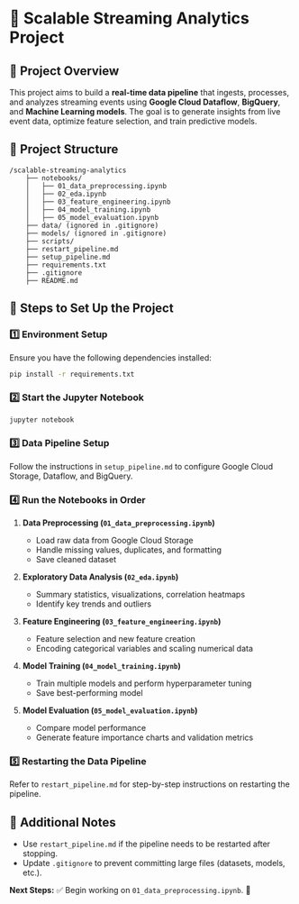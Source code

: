 # 📌 Scalable Streaming Analytics Project

## 🎯 Project Overview

This project aims to build a **real-time data pipeline** that ingests, processes, and analyzes streaming events using **Google Cloud Dataflow**, **BigQuery**, and **Machine Learning models**. The goal is to generate insights from live event data, optimize feature selection, and train predictive models.

## 📂 Project Structure

```
/scalable-streaming-analytics
    ├── notebooks/
    │   ├── 01_data_preprocessing.ipynb
    │   ├── 02_eda.ipynb
    │   ├── 03_feature_engineering.ipynb
    │   ├── 04_model_training.ipynb
    │   ├── 05_model_evaluation.ipynb
    ├── data/ (ignored in .gitignore)
    ├── models/ (ignored in .gitignore)
    ├── scripts/
    ├── restart_pipeline.md
    ├── setup_pipeline.md
    ├── requirements.txt
    ├── .gitignore
    ├── README.md
```

## 🚀 Steps to Set Up the Project

### **1️⃣ Environment Setup**

Ensure you have the following dependencies installed:

```bash
pip install -r requirements.txt
```

### **2️⃣ Start the Jupyter Notebook**

```bash
jupyter notebook
```

### **3️⃣ Data Pipeline Setup**

Follow the instructions in `setup_pipeline.md` to configure Google Cloud Storage, Dataflow, and BigQuery.

### **4️⃣ Run the Notebooks in Order**

1. **Data Preprocessing (`01_data_preprocessing.ipynb`)**

   - Load raw data from Google Cloud Storage
   - Handle missing values, duplicates, and formatting
   - Save cleaned dataset

2. **Exploratory Data Analysis (`02_eda.ipynb`)**

   - Summary statistics, visualizations, correlation heatmaps
   - Identify key trends and outliers

3. **Feature Engineering (`03_feature_engineering.ipynb`)**

   - Feature selection and new feature creation
   - Encoding categorical variables and scaling numerical data

4. **Model Training (`04_model_training.ipynb`)**

   - Train multiple models and perform hyperparameter tuning
   - Save best-performing model

5. **Model Evaluation (`05_model_evaluation.ipynb`)**
   - Compare model performance
   - Generate feature importance charts and validation metrics

### **5️⃣ Restarting the Data Pipeline**

Refer to `restart_pipeline.md` for step-by-step instructions on restarting the pipeline.

## 📌 Additional Notes

- Use `restart_pipeline.md` if the pipeline needs to be restarted after stopping.
- Update `.gitignore` to prevent committing large files (datasets, models, etc.).

**Next Steps:** ✅ Begin working on `01_data_preprocessing.ipynb`. 🎯
